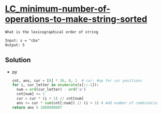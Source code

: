 # [LC_minimum-number-of-operations-to-make-string-sorted](https://leetcode.com/problems/minimum-number-of-operations-to-make-string-sorted)

```en
What is the lexicographical order of string
```

```txt
Input: s = "cba"
Output: 5
```

## Solution

* py

  ```py
  cnt, ans, cur = [0] * 26, 0, 1  # cur: #op for cur positions
  for i, cur_letter in enumerate(s[::-1]):
    num = ord(cur_letter) - ord('a')
    cnt[num] += 1
    cur = cur * (i + 1) // cnt[num]
    ans += cur * sum(cnt[:num]) // (i + 1) # Add number of combinations for all smaller letters than current
  return ans % 1000000007
  ```
